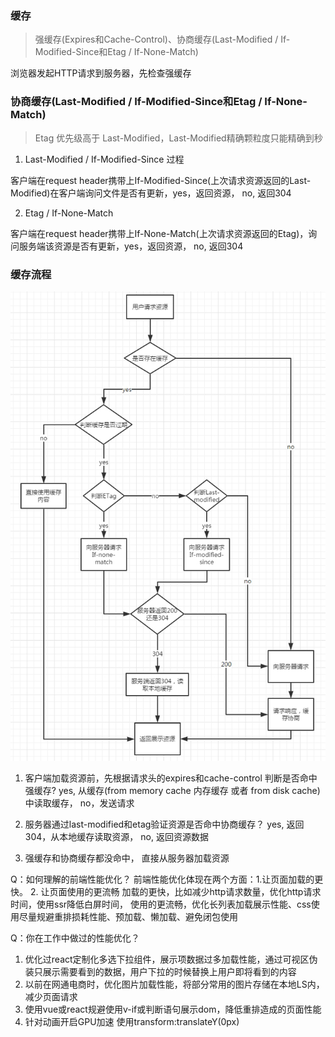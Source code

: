### 缓存
> 强缓存(Expires和Cache-Control)、协商缓存(Last-Modified / If-Modified-Since和Etag / If-None-Match)

浏览器发起HTTP请求到服务器，先检查强缓存

### 协商缓存(Last-Modified / If-Modified-Since和Etag / If-None-Match)

> Etag 优先级高于 Last-Modified，Last-Modified精确颗粒度只能精确到秒

1. Last-Modified / If-Modified-Since 过程

客户端在request header携带上If-Modified-Since(上次请求资源返回的Last-Modified)在客户端询问文件是否有更新，yes，返回资源， no, 返回304

2. Etag / If-None-Match

客户端在request header携带上If-None-Match(上次请求资源返回的Etag)，询问服务端该资源是否有更新，yes，返回资源， no, 返回304

### 缓存流程

<img src="./images/demo/cache-flow.png"/>

1. 客户端加载资源前，先根据请求头的expires和cache-control 判断是否命中强缓存? yes, 从缓存(from memory cache 内存缓存 或者 from disk cache)中读取缓存， no，发送请求

2. 服务器通过last-modified和etag验证资源是否命中协商缓存？ yes, 返回304，从本地缓存读取资源， no, 返回资源数据

3. 强缓存和协商缓存都没命中， 直接从服务器加载资源


Q：如何理解的前端性能优化？
前端性能优化体现在两个方面：1.让页面加载的更快。 2. 让页面使用的更流畅 
加载的更快，比如减少http请求数量，优化http请求时间，使用ssr降低白屏时间，
使用的更流畅，优化长列表加载展示性能、css使用尽量规避重排损耗性能、预加载、懒加载、避免闭包使用


Q：你在工作中做过的性能优化？
1. 优化过react定制化多选下拉组件，展示项数据过多加载性能，通过可视区伪装只展示需要看到的数据，用户下拉的时候替换上用户即将看到的内容
2. 以前在网通电商时，优化图片加载性能，将部分常用的图片存储在本地LS内，减少页面请求
3. 使用vue或react规避使用v-if或判断语句展示dom，降低重排造成的页面性能
4. 针对动画开启GPU加速 使用transform:translateY(0px)




















